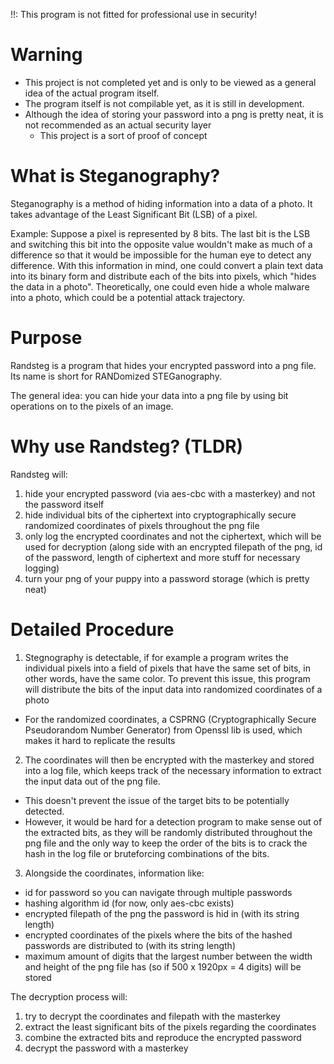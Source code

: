 !!: This program is not fitted for professional use in security!

# Warning
- This project is not completed yet and is only to be viewed as a general idea of the actual program itself.
- The program itself is not compilable yet, as it is still in development.
- Although the idea of storing your password into a png is pretty neat, it is not recommended as an actual security layer
  - This project is a sort of proof of concept

# What is Steganography?
Steganography is a method of hiding information into a data of a photo. It takes advantage of the Least Significant Bit (LSB) of a pixel.

Example: Suppose a pixel is represented by 8 bits. 
The last bit is the LSB and switching this bit into the opposite value wouldn't make as much of a difference so that it would be impossible for the human eye to detect any difference.
With this information in mind, one could convert a plain text data into its binary form and distribute each of the bits into pixels, which "hides the data in a photo".
Theoretically, one could even hide a whole malware into a photo, which could be a potential attack trajectory.

# Purpose
Randsteg is a program that hides your encrypted password into a png file.
Its name is short for RANDomized STEGanography.

The general idea: you can hide your data into a png file by using bit operations on to the pixels of an image. 

# Why use Randsteg? (TLDR)
Randsteg will:
1. hide your encrypted password (via aes-cbc with a masterkey) and not the password itself
2. hide individual bits of the ciphertext into cryptographically secure randomized coordinates of pixels throughout the png file
3. only log the encrypted coordinates and not the ciphertext, which will be used for decryption (along side with an encrypted filepath of the png, id of the password, length of ciphertext and more stuff for necessary logging)
4. turn your png of your puppy into a password storage (which is pretty neat)

# Detailed Procedure
1. Stegnography is detectable, if for example a program writes the individual pixels into a field of pixels that have the same set of bits, in other words, have the same color. To prevent this issue, this program will distribute the bits of the input data into randomized coordinates of a photo
  - For the randomized coordinates, a CSPRNG (Cryptographically Secure Pseudorandom Number Generator) from Openssl lib is used, which makes it hard to replicate the results
2. The coordinates will then be encrypted with the masterkey and stored into a log file, which keeps track of the necessary information to extract the input data out of the png file.
  - This doesn't prevent the issue of the target bits to be potentially detected.
  - However, it would be hard for a detection program to make sense out of the extracted bits, as they will be randomly distributed throughout the png file and the only way to keep the order of the bits is to crack the hash in the log file or bruteforcing combinations of the bits.
3. Alongside the coordinates, information like:
  - id for password so you can navigate through multiple passwords
  - hashing algorithm id (for now, only aes-cbc exists)
  - encrypted filepath of the png the password is hid in (with its string length)
  - encrypted coordinates of the pixels where the bits of the hashed passwords are distributed to (with its string length)
  - maximum amount of digits that the largest number between the width and height of the png file has (so if 500 x 1920px = 4 digits)
  will be stored

The decryption process will:
1. try to decrypt the coordinates and filepath with the masterkey
2. extract the least significant bits of the pixels regarding the coordinates
3. combine the extracted bits and reproduce the encrypted password
4. decrypt the password with a masterkey
